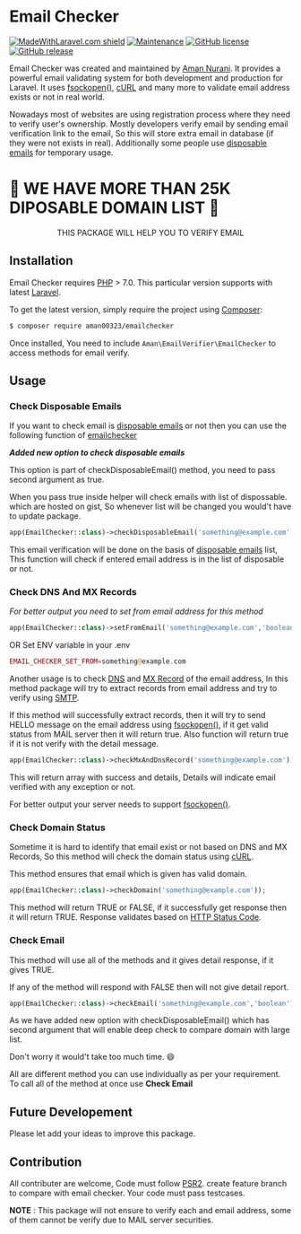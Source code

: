 # Email Checker

[![MadeWithLaravel.com shield](https://madewithlaravel.com/storage/repo-shields/1689-shield.svg)](https://madewithlaravel.com/p/email-checker/shield-link) [![Maintenance](https://img.shields.io/badge/Maintained%3F-yes-green.svg)](https://GitHub.com/aman00323/StrapDown.js/graphs/commit-activity) [![GitHub license](https://img.shields.io/github/license/aman00323/email-checker)](https://github.com/aman00323/email-checker/blob/master/LICENSE) [![GitHub release](https://img.shields.io/github/v/tag/aman00323/email-checker)](https://github.com/aman00323/email-checker/releases)


Email Checker was created and maintained by [Aman Nurani](https://github.com/aman00323). It provides a powerful email validating system for both development and production for Laravel. It uses [fsockopen()](https://www.php.net/manual/en/function.fsockopen.php), [cURL](https://www.php.net/manual/en/book.curl.php) and many more to validate email address exists or not in real world.

Nowadays most of websites are using registration process where they need to verify user's ownership. Mostly developers verify email by sending email verification link to the email, So this will store extra email in database (if they were not exists in real). Additionally some people use [disposable emails](https://en.wikipedia.org/wiki/Disposable_email_address) for temporary usage.

# :tada: WE HAVE MORE THAN 25K DIPOSABLE DOMAIN LIST :tada:
<center> THIS PACKAGE WILL HELP YOU TO VERIFY EMAIL </center>

## Installation

Email Checker requires [PHP](https://php.net) > 7.0. This particular version supports with latest [Laravel](https://laravel.com/).

To get the latest version, simply require the project using [Composer](https://getcomposer.org):

```bash
$ composer require aman00323/emailchecker
```

Once installed, You need to include `Aman\EmailVerifier\EmailChecker` to access methods for email verify.

## Usage

### Check Disposable Emails

If you want to check email is [disposable emails](https://en.wikipedia.org/wiki/Disposable_email_address) or not then you can use the following function of [emailchecker](https://github.com/aman00323/email-verifier/)

***Added new option to check disposable emails***

This option is part of checkDisposableEmail() method, you need to pass second argument as true.

When you pass true inside helper will check emails with list of dispossable. which are hosted on gist, So whenever list will be changed you would't have to update package.

```php
app(EmailChecker::class)->checkDisposableEmail('something@example.com','boolean'));
```

This email verification will be done on the basis of [disposable emails](https://en.wikipedia.org/wiki/Disposable_email_address) list, This function will check if entered email address is in the list of disposable or not.

### Check DNS And MX Records

*For better output you need to set from email address for this method*

```php
app(EmailChecker::class)->setFromEmail('something@example.com','boolean'));
```

OR
Set ENV variable in your .env
```php
EMAIL_CHECKER_SET_FROM=something@example.com
```

Another usage is to check [DNS](https://en.wikipedia.org/wiki/Domain_Name_System) and [MX Record](https://en.wikipedia.org/wiki/MX_record) of the email address, In this method package will try to extract records from email address and try to verify using [SMTP](https://en.wikipedia.org/wiki/Simple_Mail_Transfer_Protocol).

If this method will successfully extract records, then it will try to send HELLO message on the email address using [fsockopen()](https://www.php.net/manual/en/function.fsockopen.php), if it get valid status from MAIL server then it will return true. Also function will return true if it is not verify with the detail message.

```php
app(EmailChecker::class)->checkMxAndDnsRecord('something@example.com'));
```
This will return array with success and details, Details will indicate email verified with any exception or not.

For better output your server needs to support [fsockopen()](https://www.php.net/manual/en/function.fsockopen.php).

### Check Domain Status

Sometime it is hard to identify that email exist or not based on DNS and MX Records, So this method will check the domain status using [cURL](https://www.php.net/manual/en/book.curl.php).

This method ensures that email which is given has valid domain.

```php
app(EmailChecker::class)->checkDomain('something@example.com'));
```

This method will return TRUE or FALSE, if it successfully get response then it will return TRUE. Response validates based on [HTTP Status Code](https://en.wikipedia.org/wiki/List_of_HTTP_status_codes).

### Check Email

This method will use all of the methods and it gives detail response, if it gives TRUE.

If any of the method will respond with FALSE then will not give detail report.

```php
app(EmailChecker::class)->checkEmail('something@example.com','boolean'));
```

As we have added new option with checkDisposableEmail() which has second argument that will enable deep check to compare domain with large list.

Don't worry it would't take too much time. :smile:

All are different method you can use individually as per your requirement. To call all of the method at once use **Check Email**

## Future Developement

Please let add your ideas to improve this package.

## Contribution

All contributer are welcome, Code must follow [PSR2](https://www.php-fig.org/psr/psr-2/). create feature branch to compare with email checker. Your code must pass testcases.

**NOTE** : This package will not ensure to verify each and email address, some of them cannot be verify due to MAIL server securities.



